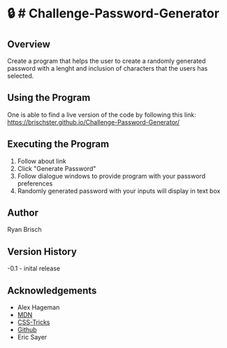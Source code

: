 # :lock: # Challenge-Password-Generator

## Overview

Create a program that helps the user to create a randomly generated password with a lenght and inclusion of characters that the users has selected.

## Using the Program

One is able to find a live version of the code by following this link: https://brischster.github.io/Challenge-Password-Generator/

## Executing the Program

1. Follow about link
2. Click "Generate Password"
3. Follow dialogue windows to provide program with your password preferences
4. Randomly generated password with your inputs will display in text box

## Author

Ryan Brisch

## Version History

-0.1 - inital release

## Acknowledgements

- Alex Hageman
- [MDN](https://developer.mozilla.org/en-US/)
- [CSS-Tricks](https://css-tricks.com/snippets/javascript/select-random-item-array/)
- [Github](https://gist.github.com/DomPizzie/7a5ff55ffa9081f2de27c315f5018afc)
- Eric Sayer
